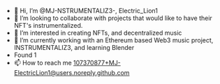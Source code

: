 - 👋 Hi, I’m @MJ-NSTRUMENTALIZ3-, Electric_Lion1
- 💞️ I’m looking to collaborate with projects that would like to have their NFT's instrumentalized.
- 👀 I’m interested in creating NFTs, and decentralized music 
- 🌱 I’m currently working with an Ethereum based Web3 music project, INSTRUMENTALIZ3, and learning Blender
-  Found 1 
- 📫 How to reach me 107370877+MJ-ElectricLion1@users.noreply.github.com

<!---
MJ-ElectricLion1/MJ-ElectricLion1 is a ✨ special ✨ repository because its `README.md` (this file) appears on your GitHub profile.
You can click the Preview link to take a look at your changes.
--->

